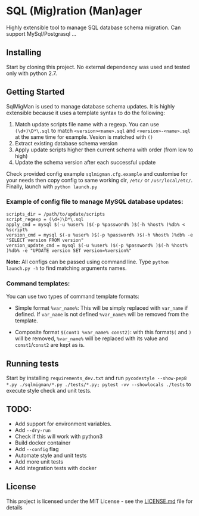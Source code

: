 # SQL (Mig)ration (Man)ager

Highly extensible tool to manage SQL database schema migration. Can support MySql/Postgrasql ...

## Installing

Start by cloning this project. No external dependency was used and tested only with python 2.7.

## Getting Started

SqlMigMan is used to manage database schema updates. It is highly extensible because it uses a template syntax to do the following:

1. Match update scripts file name with a regexp. You can use `(\d+)\D*\.sql` to match `<version><name>.sql` and `<version>-<name>.sql` at the same time for example. Vesion is matched with `()`
2. Extract existing database schema version
3. Apply update scripts higher then current schema with order (from low to high)
4. Update the schema version after each successful update

Check provided config example `sqlmigman.cfg.example` and customise for your needs then copy config to same working dir, `/etc/` or `/usr/local/etc/`. Finally, launch with `python launch.py`

### Example of config file to manage MySQL database updates:

```
scripts_dir = /path/to/update/scripts
script_regexp = (\d+)\D*\.sql
apply_cmd = mysql $(-u %user% )$(-p %password% )$(-h %host% )%db% < %script%
version_cmd = mysql $(-u %user% )$(-p %password% )$(-h %host% )%db% -e "SELECT version FROM version"
version_update_cmd = mysql $(-u %user% )$(-p %password% )$(-h %host% )%db% -e "UPDATE version SET version=%version%"
```

**Note:** All configs can be passed using command line. Type `python launch.py -h` to find matching arguments names.

### Command templates:
You can use two types of command template formats:

- Simple format `%var_name%`: This will be simply replaced with `var_name` if defined. If `var_name` is not defined `%var_name%` will be removed from the template.

- Composite format `$(cont1 %var_name% const2)`: with this format`$(` and `)` will be removed, `%var_name%` will be replaced with its value and `const1`/`const2` are kept as is.

## Running tests

Start by installing `requirements_dev.txt` and run `pycodestyle --show-pep8 *.py ./sqlmigman/*.py ./tests/*.py; pytest -vv --showlocals ./tests` to execute style check and unit tests.

## TODO:
- Add support for environment variables.
- Add `--dry-run`
- Check if this will work with python3
- Build docker container
- Add `--config` flag
- Automate style and unit tests
- Add more unit tests
- Add integration tests with docker

## License

This project is licensed under the MIT License - see the [LICENSE.md](LICENSE.md) file for details
